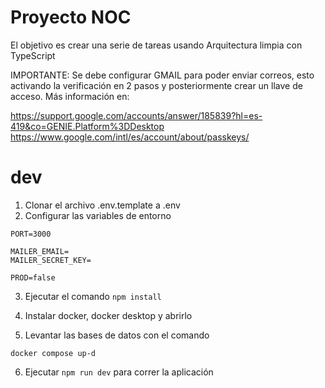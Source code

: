 # Proyecto NOC

El objetivo es crear una serie de tareas usando Arquitectura limpia con TypeScript

IMPORTANTE: Se debe configurar GMAIL para poder enviar correos, esto activando la verificación en 2 pasos y posteriormente crear un llave de acceso. Más información en:

https://support.google.com/accounts/answer/185839?hl=es-419&co=GENIE.Platform%3DDesktop
https://www.google.com/intl/es/account/about/passkeys/


# dev

1. Clonar el archivo .env.template a .env
2. Configurar las variables de entorno

```
PORT=3000

MAILER_EMAIL=
MAILER_SECRET_KEY=

PROD=false

```

3. Ejecutar el comando ```npm install```

4. Instalar docker, docker desktop y abrirlo

5. Levantar las bases de datos con el comando

``` docker compose up-d  ```

6. Ejecutar ```npm run dev``` para correr la aplicación
